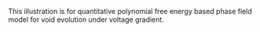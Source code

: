 This illustration is for quantitative polynomial free energy based phase field model for void evolution under voltage gradient.
